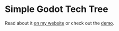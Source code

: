 # Simple Godot Tech Tree

Read about it [on my website](https://joecreager.com/godot-tech-tree/) or check out the [demo](https://pdxgames.itch.io/simple-godot-tech-tree).
